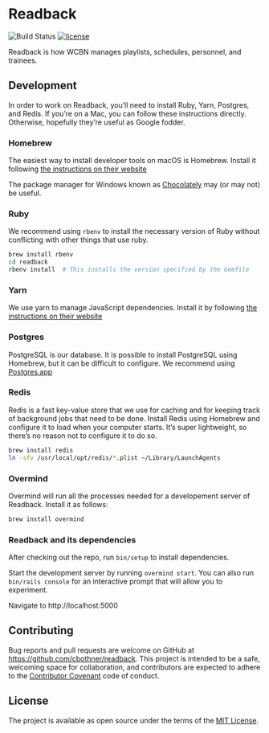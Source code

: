 # Readback
![Build Status](https://travis-ci.org/cbothner/readback.svg?branch=master) [![license](https://img.shields.io/badge/License-MIT-green.svg)](https://opensource.org/licenses/MIT)

Readback is how WCBN manages playlists, schedules, personnel, and trainees.

## Development

In order to work on Readback, you’ll need to install Ruby, Yarn, Postgres, and Redis. If you’re on a Mac, you can follow these instructions directly. Otherwise, hopefully they’re useful as Google fodder.

### Homebrew

The easiest way to install developer tools on macOS is Homebrew. Install it following [the instructions on their website](https://brew.sh/)

The package manager for Windows known as [Chocolately](https://chocolatey.org/) may (or may not) be useful.

### Ruby

We recommend using `rbenv` to install the necessary version of Ruby without conflicting with other things that use ruby.

```sh
brew install rbenv
cd readback
rbenv install  # This installs the version specified by the Gemfile
```

### Yarn

We use yarn to manage JavaScript dependencies. Install it by following [the instructions on their website](https://yarnpkg.com/en/docs/install#mac-stable)

### Postgres

PostgreSQL is our database. It is possible to install PostgreSQL using Homebrew, but it can be difficult to configure. We recommend using [Postgres.app](https://postgresapp.com/)

### Redis

Redis is a fast key-value store that we use for caching and for keeping track of background jobs that need to be done. Install Redis using Homebrew and configure it to load when your computer starts. It’s super lightweight, so there’s no reason not to configure it to do so.

```sh
brew install redis
ln -sfv /usr/local/opt/redis/*.plist ~/Library/LaunchAgents
```

### Overmind

Overmind will run all the processes needed for a developement server of Readback. Install it as follows:

```sh
brew install overmind
```

### Readback and its dependencies

After checking out the repo, run `bin/setup` to install dependencies.

Start the development server by running `overmind start`.  You can also run `bin/rails console` for an interactive prompt that will allow you to experiment.

Navigate to http://localhost:5000

## Contributing

Bug reports and pull requests are welcome on GitHub at https://github.com/cbothner/readback. This project is intended to be a safe, welcoming space for collaboration, and contributors are expected to adhere to the [Contributor Covenant](https://contributor-covenant.org) code of conduct.

## License

The project is available as open source under the terms of the [MIT License](https://opensource.org/licenses/MIT).
